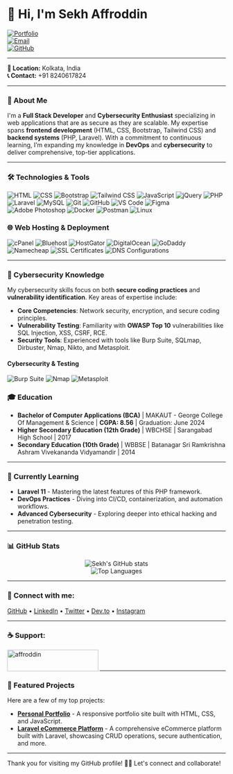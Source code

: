 # 👋 Hi, I'm Sekh Affroddin

[![Portfolio](https://img.shields.io/badge/Portfolio-Website-0C71E0?style=flat&logo=netlify&logoColor=white)](https://affroddin.netlify.app)  
[![Email](https://img.shields.io/badge/Email-skaffroddin4@gmail.com-EA4335?style=flat&logo=gmail&logoColor=white)](mailto:skaffroddin4@gmail.com)  
[![GitHub](https://img.shields.io/badge/GitHub-skaffroddin-181717?style=flat&logo=github&logoColor=white)](https://github.com/skaffroddin?tab=repositories)

---

**📍 Location:** Kolkata, India  
**📞 Contact:** +91 8240617824

---

### 🌟 About Me  
I'm a **Full Stack Developer** and **Cybersecurity Enthusiast** specializing in web applications that are as secure as they are scalable. My expertise spans **frontend development** (HTML, CSS, Bootstrap, Tailwind CSS) and **backend systems** (PHP, Laravel). With a commitment to continuous learning, I’m expanding my knowledge in **DevOps** and **cybersecurity** to deliver comprehensive, top-tier applications.

---

### 🛠️ Technologies & Tools  
<div>
  <img src="https://img.shields.io/badge/HTML-E34F26?style=flat-square&logo=html5&logoColor=white" alt="HTML">
  <img src="https://img.shields.io/badge/CSS-1572B6?style=flat-square&logo=css3&logoColor=white" alt="CSS">
  <img src="https://img.shields.io/badge/Bootstrap-563D7C?style=flat-square&logo=bootstrap&logoColor=white" alt="Bootstrap">
  <img src="https://img.shields.io/badge/Tailwind%20CSS-06B6D4?style=flat-square&logo=tailwind-css&logoColor=white" alt="Tailwind CSS">
  <img src="https://img.shields.io/badge/JavaScript-F7DF1E?style=flat-square&logo=javascript&logoColor=black" alt="JavaScript">
  <img src="https://img.shields.io/badge/jQuery-0769AD?style=flat-square&logo=jquery&logoColor=white" alt="jQuery">
  <img src="https://img.shields.io/badge/PHP-777BB4?style=flat-square&logo=php&logoColor=white" alt="PHP">
  <img src="https://img.shields.io/badge/Laravel-FF2D20?style=flat-square&logo=laravel&logoColor=white" alt="Laravel">
  <img src="https://img.shields.io/badge/MySQL-4479A1?style=flat-square&logo=mysql&logoColor=white" alt="MySQL">
  <img src="https://img.shields.io/badge/Git-F05032?style=flat-square&logo=git&logoColor=white" alt="Git">
  <img src="https://img.shields.io/badge/GitHub-181717?style=flat-square&logo=github&logoColor=white" alt="GitHub">
  <img src="https://img.shields.io/badge/VS%20Code-007ACC?style=flat-square&logo=visual-studio-code&logoColor=white" alt="VS Code">
  <img src="https://img.shields.io/badge/Figma-F24E1E?style=flat-square&logo=figma&logoColor=white" alt="Figma">
  <img src="https://img.shields.io/badge/Photoshop-31A8FF?style=flat-square&logo=adobe-photoshop&logoColor=white" alt="Adobe Photoshop">
  <img src="https://img.shields.io/badge/Docker-2496ED?style=flat-square&logo=docker&logoColor=white" alt="Docker">
  <img src="https://img.shields.io/badge/Postman-FF6C37?style=flat-square&logo=postman&logoColor=white" alt="Postman">
  <img src="https://img.shields.io/badge/Linux-FFCC00?style=flat-square&logo=linux&logoColor=black" alt="Linux">
</div>

### 🌐 Web Hosting & Deployment  
<div>
  <img src="https://img.shields.io/badge/cPanel-1D2D50?style=flat-square&logo=cpanel&logoColor=white" alt="cPanel">
  <img src="https://img.shields.io/badge/Bluehost-003B5C?style=flat-square&logo=bluehost&logoColor=white" alt="Bluehost">
  <img src="https://img.shields.io/badge/HostGator-0A82D1?style=flat-square&logo=hostgator&logoColor=white" alt="HostGator">
  <img src="https://img.shields.io/badge/DigitalOcean-0080FF?style=flat-square&logo=digitalocean&logoColor=white" alt="DigitalOcean">
  <img src="https://img.shields.io/badge/GoDaddy-0075B6?style=flat-square&logo=godaddy&logoColor=white" alt="GoDaddy">
  <img src="https://img.shields.io/badge/Namecheap-FF6600?style=flat-square&logo=namecheap&logoColor=white" alt="Namecheap">
  <img src="https://img.shields.io/badge/SSL%20Certificates-0072C6?style=flat-square&logo=ssl&logoColor=white" alt="SSL Certificates">
  <img src="https://img.shields.io/badge/DNS%20Configurations-FFA500?style=flat-square&logo=dns&logoColor=white" alt="DNS Configurations">
</div>

---

### 🔐 Cybersecurity Knowledge  
My cybersecurity skills focus on both **secure coding practices** and **vulnerability identification**. Key areas of expertise include:  
- **Core Competencies**: Network security, encryption, and secure coding principles.  
- **Vulnerability Testing**: Familiarity with **OWASP Top 10** vulnerabilities like SQL Injection, XSS, CSRF, RCE.  
- **Security Tools**: Experienced with tools like Burp Suite, SQLmap, Dirbuster, Nmap, Nikto, and Metasploit.

#### **Cybersecurity & Testing**  
<div>
  <img src="https://img.shields.io/badge/Burp%20Suite-FF5700?style=flat-square&logo=burp-suite&logoColor=white" alt="Burp Suite">
  <img src="https://img.shields.io/badge/Nmap-494B8C?style=flat-square&logo=nmap&logoColor=white" alt="Nmap">
  <img src="https://img.shields.io/badge/Metasploit-175D8D?style=flat-square&logo=metasploit&logoColor=white" alt="Metasploit">
</div>

### 🎓 Education  
- **Bachelor of Computer Applications (BCA)** | MAKAUT - George College Of Management & Science | **CGPA: 8.56** | Graduation: June 2024  
- **Higher Secondary Education (12th Grade)** | WBCHSE | Sarangabad High School | 2017  
- **Secondary Education (10th Grade)** | WBBSE | Batanagar Sri Ramkrishna Ashram Vivekananda Vidyamandir | 2014

---

### 🌱 Currently Learning  
- **Laravel 11** - Mastering the latest features of this PHP framework.  
- **DevOps Practices** - Diving into CI/CD, containerization, and automation workflows.  
- **Advanced Cybersecurity** - Exploring deeper into ethical hacking and penetration testing.

---

### 📊 GitHub Stats  
<div align="center">
  
  ![Sekh's GitHub stats](https://github-readme-stats.vercel.app/api?username=skaffroddin&show_icons=true&theme=radical&hide=issues,prs)  
  ![Top Languages](https://github-readme-stats.vercel.app/api/top-langs/?username=skaffroddin&layout=compact&theme=radical)

</div>

---

### 📱 Connect with me:  
<p align="left">
    <a href="https://github.com/skaffroddin" target="_blank">GitHub</a> •
    <a href="https://www.linkedin.com/in/sekh-affroddin" target="_blank">LinkedIn</a> •
    <a href="https://twitter.com/sekh_affroddin" target="_blank">Twitter</a> •
    <a href="https://dev.to/sekh_affroddin" target="_blank">Dev.to</a> •
    <a href="https://www.instagram.com/sekh_affroddin" target="_blank">Instagram</a>
</p>


---

### ☕ Support:  
<p><a href="https://www.buymeacoffee.com/affroddin"> 
    <img align="left" src="https://cdn.buymeacoffee.com/buttons/v2/default-yellow.png" height="50" width="210" alt="affroddin" />
</a></p><br><br>

---

### 🚀 Featured Projects  
Here are a few of my top projects:  
- [**Personal Portfolio**](https://github.com/skaffroddin/portfolio) - A responsive portfolio site built with HTML, CSS, and JavaScript.  
- [**Laravel eCommerce Platform**](https://github.com/skaffroddin/laravel-ecommerce) - A comprehensive eCommerce platform built with Laravel, showcasing CRUD operations, secure authentication, and more.

---

Thank you for visiting my GitHub profile! 👨‍💻 Let's connect and collaborate!  
